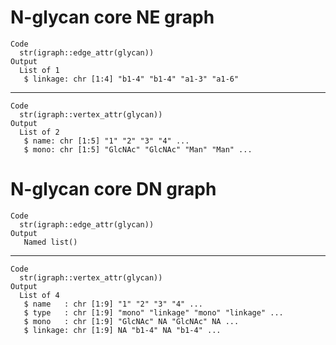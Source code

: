 # N-glycan core NE graph

    Code
      str(igraph::edge_attr(glycan))
    Output
      List of 1
       $ linkage: chr [1:4] "b1-4" "b1-4" "a1-3" "a1-6"

---

    Code
      str(igraph::vertex_attr(glycan))
    Output
      List of 2
       $ name: chr [1:5] "1" "2" "3" "4" ...
       $ mono: chr [1:5] "GlcNAc" "GlcNAc" "Man" "Man" ...

# N-glycan core DN graph

    Code
      str(igraph::edge_attr(glycan))
    Output
       Named list()

---

    Code
      str(igraph::vertex_attr(glycan))
    Output
      List of 4
       $ name   : chr [1:9] "1" "2" "3" "4" ...
       $ type   : chr [1:9] "mono" "linkage" "mono" "linkage" ...
       $ mono   : chr [1:9] "GlcNAc" NA "GlcNAc" NA ...
       $ linkage: chr [1:9] NA "b1-4" NA "b1-4" ...

